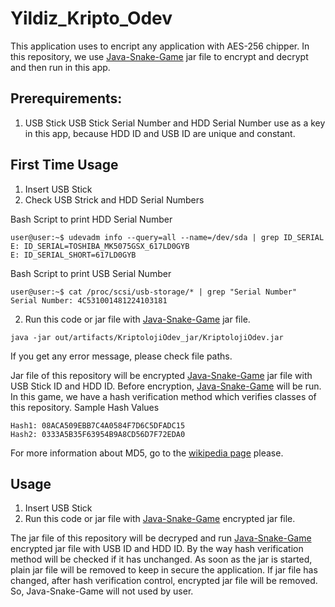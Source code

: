 # Yildiz_Kripto_Odev

This application uses to encript any application with AES-256 chipper. In this repository, we use [Java-Snake-Game](https://github.com/tolgabuyuktanir/Java-Snake-Game.git) jar file to encrypt and decrypt and then run in this app.

## Prerequirements:
1. USB Stick
USB Stick Serial Number and HDD Serial Number use as a key in this app, because HDD ID and USB ID are unique and constant.

## First Time Usage
1. Insert USB Stick
2. Check USB Strick and HDD Serial Numbers

Bash Script to print HDD Serial Number
```
user@user:~$ udevadm info --query=all --name=/dev/sda | grep ID_SERIAL
E: ID_SERIAL=TOSHIBA_MK5075GSX_617LD0GYB
E: ID_SERIAL_SHORT=617LD0GYB
```

Bash Script to print USB Serial Number
```
user@user:~$ cat /proc/scsi/usb-storage/* | grep "Serial Number"
Serial Number: 4C531001481224103181
```



2. Run this code or jar file with [Java-Snake-Game](https://github.com/tolgabuyuktanir/Java-Snake-Game.git) jar file.
```
java -jar out/artifacts/KriptolojiOdev_jar/KriptolojiOdev.jar 
```
If you get any error message, please check file paths.

Jar file of this repository will be encrypted [Java-Snake-Game](https://github.com/tolgabuyuktanir/Java-Snake-Game.git) jar file with USB Stick ID and HDD ID.
Before encryption, [Java-Snake-Game](https://github.com/tolgabuyuktanir/Java-Snake-Game.git) will be run. In this game, we have a hash verification method which verifies classes of this repository.
Sample Hash Values
```
Hash1: 08ACA509EBB7C4A0584F7D6C5DFADC15
Hash2: 0333A5B35F63954B9A8CD56D7F72EDA0
```
For more information about MD5, go to the [wikipedia page](https://www.wikiwand.com/en/MD5) please.

## Usage

1. Insert USB Stick
2. Run this code or jar file with [Java-Snake-Game](https://github.com/tolgabuyuktanir/Java-Snake-Game.git) encrypted jar file.

The jar file of this repository will be decryped and run [Java-Snake-Game](https://github.com/tolgabuyuktanir/Java-Snake-Game.git) encrypted jar file with USB ID and HDD ID. By the way hash verification method will be checked if it has unchanged.
As soon as the jar is started, plain jar file will be removed to keep in secure the application. 
If jar file has changed, after hash verification control, encrypted jar file will be removed. So, Java-Snake-Game will not used by user.
